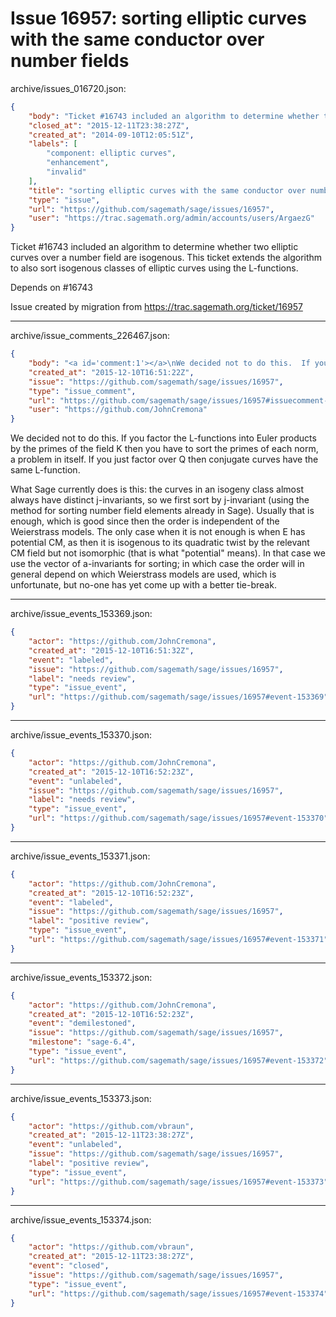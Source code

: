 # Issue 16957: sorting elliptic curves with the same conductor over number fields

archive/issues_016720.json:
```json
{
    "body": "Ticket #16743 included an algorithm to determine whether two elliptic curves over a number field are isogenous. This ticket extends the algorithm to also sort isogenous classes of elliptic curves using the L-functions.\n\nDepends on #16743\n\nIssue created by migration from https://trac.sagemath.org/ticket/16957\n\n",
    "closed_at": "2015-12-11T23:38:27Z",
    "created_at": "2014-09-10T12:05:51Z",
    "labels": [
        "component: elliptic curves",
        "enhancement",
        "invalid"
    ],
    "title": "sorting elliptic curves with the same conductor over number fields",
    "type": "issue",
    "url": "https://github.com/sagemath/sage/issues/16957",
    "user": "https://trac.sagemath.org/admin/accounts/users/ArgaezG"
}
```
Ticket #16743 included an algorithm to determine whether two elliptic curves over a number field are isogenous. This ticket extends the algorithm to also sort isogenous classes of elliptic curves using the L-functions.

Depends on #16743

Issue created by migration from https://trac.sagemath.org/ticket/16957





---

archive/issue_comments_226467.json:
```json
{
    "body": "<a id='comment:1'></a>\nWe decided not to do this.  If you factor the L-functions into Euler products by the primes of the field K then you have to sort the primes of each norm, a problem in itself.  If you just factor over Q then conjugate curves have the same L-function.\n\nWhat Sage currently does is this:   the curves in an isogeny class almost always have distinct j-invariants, so we first sort by j-invariant (using the method for sorting number field elements already in Sage).  Usually that is enough, which is good since then the order is independent of the Weierstrass models. The only case when it is not enough is when E has potential CM, as then it is isogenous to its quadratic twist by the relevant CM field but not isomorphic (that is what \"potential\" means).  In that case we use the vector of a-invariants for sorting; in which case the order will in general depend on which Weierstrass models are used, which is unfortunate, but no-one has yet come up with a better tie-break.",
    "created_at": "2015-12-10T16:51:22Z",
    "issue": "https://github.com/sagemath/sage/issues/16957",
    "type": "issue_comment",
    "url": "https://github.com/sagemath/sage/issues/16957#issuecomment-226467",
    "user": "https://github.com/JohnCremona"
}
```

<a id='comment:1'></a>
We decided not to do this.  If you factor the L-functions into Euler products by the primes of the field K then you have to sort the primes of each norm, a problem in itself.  If you just factor over Q then conjugate curves have the same L-function.

What Sage currently does is this:   the curves in an isogeny class almost always have distinct j-invariants, so we first sort by j-invariant (using the method for sorting number field elements already in Sage).  Usually that is enough, which is good since then the order is independent of the Weierstrass models. The only case when it is not enough is when E has potential CM, as then it is isogenous to its quadratic twist by the relevant CM field but not isomorphic (that is what "potential" means).  In that case we use the vector of a-invariants for sorting; in which case the order will in general depend on which Weierstrass models are used, which is unfortunate, but no-one has yet come up with a better tie-break.



---

archive/issue_events_153369.json:
```json
{
    "actor": "https://github.com/JohnCremona",
    "created_at": "2015-12-10T16:51:32Z",
    "event": "labeled",
    "issue": "https://github.com/sagemath/sage/issues/16957",
    "label": "needs review",
    "type": "issue_event",
    "url": "https://github.com/sagemath/sage/issues/16957#event-153369"
}
```



---

archive/issue_events_153370.json:
```json
{
    "actor": "https://github.com/JohnCremona",
    "created_at": "2015-12-10T16:52:23Z",
    "event": "unlabeled",
    "issue": "https://github.com/sagemath/sage/issues/16957",
    "label": "needs review",
    "type": "issue_event",
    "url": "https://github.com/sagemath/sage/issues/16957#event-153370"
}
```



---

archive/issue_events_153371.json:
```json
{
    "actor": "https://github.com/JohnCremona",
    "created_at": "2015-12-10T16:52:23Z",
    "event": "labeled",
    "issue": "https://github.com/sagemath/sage/issues/16957",
    "label": "positive review",
    "type": "issue_event",
    "url": "https://github.com/sagemath/sage/issues/16957#event-153371"
}
```



---

archive/issue_events_153372.json:
```json
{
    "actor": "https://github.com/JohnCremona",
    "created_at": "2015-12-10T16:52:23Z",
    "event": "demilestoned",
    "issue": "https://github.com/sagemath/sage/issues/16957",
    "milestone": "sage-6.4",
    "type": "issue_event",
    "url": "https://github.com/sagemath/sage/issues/16957#event-153372"
}
```



---

archive/issue_events_153373.json:
```json
{
    "actor": "https://github.com/vbraun",
    "created_at": "2015-12-11T23:38:27Z",
    "event": "unlabeled",
    "issue": "https://github.com/sagemath/sage/issues/16957",
    "label": "positive review",
    "type": "issue_event",
    "url": "https://github.com/sagemath/sage/issues/16957#event-153373"
}
```



---

archive/issue_events_153374.json:
```json
{
    "actor": "https://github.com/vbraun",
    "created_at": "2015-12-11T23:38:27Z",
    "event": "closed",
    "issue": "https://github.com/sagemath/sage/issues/16957",
    "type": "issue_event",
    "url": "https://github.com/sagemath/sage/issues/16957#event-153374"
}
```
